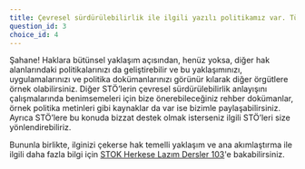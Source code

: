```yaml
---
title: Çevresel sürdürülebilirlik ile ilgili yazılı politikamız var. Tüm çalışmalarımızı bu politikaları dikkate alarak uyguluyoruz.
question_id: 3
choice_id: 4
---
```


Şahane! Haklara bütünsel yaklaşım açısından, henüz yoksa, diğer hak alanlarındaki politikalarınızı da geliştirebilir ve bu yaklaşımınızı, uygulamalarınızı ve politika dokümanlarınızı görünür kılarak diğer örgütlere örnek olabilirsiniz. Diğer STÖ’lerin çevresel sürdürülebilirlik anlayışını çalışmalarında benimsemeleri için bize önerebileceğiniz rehber dokümanlar, örnek politika metinleri gibi kaynaklar da var ise bizimle paylaşabilirsiniz. Ayrıca STÖ’lere bu konuda bizzat destek olmak isterseniz ilgili STÖ’leri size yönlendirebiliriz.

Bununla birlikte, ilginizi çekerse hak temelli yaklaşım ve ana akımlaştırma ile ilgili daha fazla bilgi için [<u>STOK Herkese Lazım Dersler 103</u>](https://www.stgm.org.tr/sivil-toplum-okulu-stok/103-hak-temelli-yaklasim-ana-akimlastirma)'e bakabilirsiniz.

